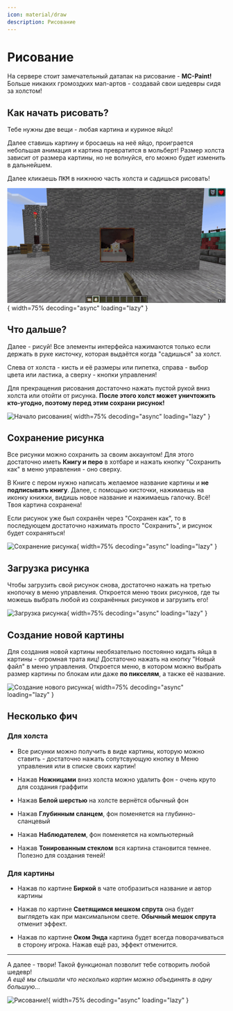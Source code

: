 ```yaml
---
icon: material/draw
description: Рисование
---
```


# Рисование

На сервере стоит замечательный датапак на рисование - **MC-Paint!** Больше никаких громоздких мап-артов - создавай свои шедевры сидя за холстом!

## **Как начать рисовать?**

Тебе нужны две вещи - любая картина и куриное яйцо!

Далее ставишь картину и бросаешь на неё яйцо, проиграется небольшая анимация и картина превратится в мольберт! Размер холста зависит от размера картины, но не волнуйся, его можно будет изменить в дальнейшем.

Далее кликаешь <span class="keys"><kbd>ПКМ</kbd></span> в нижнюю часть холста и садишься рисовать!

![Создание холста](../../assets/artmap/creating_art.gif){ width=75% decoding="async" loading="lazy" }

## **Что дальше?**

Далее - рисуй! Все элементы интерфейса нажимаются только если держать в руке кисточку, которая выдаётся когда "садишься" за холст.

Слева от холста - кисть и её размеры или пипетка, справа - выбор цвета или ластика, а сверху - кнопки управления!

Для прекращения рисования достаточно нажать пустой рукой вниз холста или отойти от рисунка. <span class="red">**После этого холст может уничтожить кто-угодно, поэтому перед этим сохрани рисунок!**</span>

![Начало рисования](../../assets/artmap/drawing_art.gif){ width=75% decoding="async" loading="lazy" }

## **Сохранение рисунка**

Все рисунки можно сохранить за своим аккаунтом! Для этого достаточно иметь **Книгу и перо** в хотбаре и нажать кнопку "Сохранить как" в меню управления - оно сверху.

В Книге с пером нужно написать желаемое название картины и **не подписывать книгу**. Далее, с помощью кисточки, нажимаешь на иконку книжки, видишь новое название и нажимаешь галочку. Всё! Твоя картина сохранена!

Если рисунок уже был сохранён через "Сохранен как", то в последующем достаточно нажимать просто "Сохранить", и рисунок будет сохраняться!

![Сохранение рисунка](../../assets/artmap/saving_art.gif){ width=75% decoding="async" loading="lazy" }

## **Загрузка рисунка**

Чтобы загрузить свой рисунок снова, достаточно нажать на третью кнопочку в меню управления. Откроется меню твоих рисунков, где ты можешь выбрать любой из сохранённых рисунков и загрузить его!

![Загрузка рисунка](../../assets/artmap/load_art.gif){ width=75% decoding="async" loading="lazy" }

## **Создание новой картины**

Для создания новой картины необязательно постоянно кидать яйца в картины - огромная трата яиц! Достаточно нажать на кнопку "Новый файл" в меню управления. Откроется меню, в котором можно выбрать размер картины по блокам или даже **по пикселям**, а также её название.

![Создание нового рисунка](../../assets/artmap/creating_new_art.gif){ width=75% decoding="async" loading="lazy" }

## **Несколько фич**

### Для холста

- Все рисунки можно получить в виде картины, которую можно ставить - достаточно нажать сопутсвующую кнопку в Меню управления или в списке своих картин!

- Нажав **Ножницами** вниз холста можно удалить фон - очень круто для создания граффити

- Нажав **Белой шерстью** на холсте вернётся обычный фон

- Нажав **Глубинным сланцем**, фон поменяется на глубинно-сланцевый

- Нажав **Наблюдателем**, фон поменяется на компьютерный

- Нажав **Тонированным стеклом** вся картина становится темнее. Полезно для создания теней!

### Для картины

- Нажав по картине **Биркой** в чате отобразиться название и автор картины

- Нажав по картине **Светящимся мешком спрута** она будет выглядеть как при максимальном свете. **Обычный мешок спрута** отменит эффект.

- Нажав по картине **Оком Энда** картина будет всегда поворачиваться в сторону игрока. Нажав ещё раз, эффект отменится.

***

А далее - твори! Такой функционал позволит тебе сотворить любой шедевр!  
<span class="gray">*А ещё мы слышали что несколько картин можно объединять в одну большую...*</span>

![Рисование!](../../assets/artmap/example_art.gif){ width=75% decoding="async" loading="lazy" }